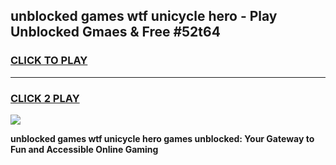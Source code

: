 
## unblocked games wtf unicycle hero - Play Unblocked Gmaes & Free #52t64
<h3>
<a href="https://premium.freeplayer.one?title=unblocked_games_wtf_unicycle_hero&ref=03M">CLICK TO PLAY</a></h3>
<hr>

<h3>
<a href="https://premium.freeplayer.one?title=unblocked_games_wtf_unicycle_hero&ref=03M">CLICK 2 PLAY</a>
  
</h3>

<a href="https://premium.freeplayer.one?title=unblocked_games_wtf_unicycle_hero&ref=03M"><img src="https://clearcache.store/games.png"></a>


**unblocked games wtf unicycle hero games unblocked: Your Gateway to Fun and Accessible Online Gaming**

